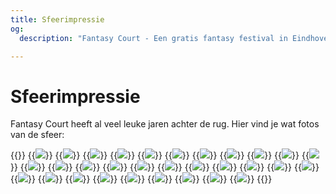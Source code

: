 ```yaml
---
title: Sfeerimpressie
og:
  description: "Fantasy Court - Een gratis fantasy festival in Eindhoven"

---
```

# Sfeerimpressie
Fantasy Court heeft al veel leuke jaren achter de rug. Hier vind je wat fotos van de sfeer:
 
{{<gallery class="content-gallery" height="270">}}
  {{<image src="/images/2025/_DSC5086.JPG" >}}
  {{<image src="/images/2025/_DSC5134.JPG" >}}
  {{<image src="/images/2025/_DSC5138.JPG" >}}
  {{<image src="/images/2025/_DSC5146.JPG" >}}
  {{<image src="/images/2025/_DSC5149.JPG" >}}
  {{<image src="/images/2025/_DSC5159.JPG" >}}
  {{<image src="/images/2025/_DSC5163.JPG" >}}
  {{<image src="/images/2025/_DSC5164.JPG" >}}
  {{<image src="/images/2025/_DSC5193.JPG" >}}
  {{<image src="/images/2025/_DSC5218.JPG" >}}
  {{<image src="/images/2025/_DSC5225.JPG" >}}
  {{<image src="/images/2025/_DSC5229.JPG" >}}
  {{<image src="/images/2025/_DSC5230.JPG" >}}
  {{<image src="/images/2025/_DSC5232.JPG" >}}
  {{<image src="/images/2025/_DSC5274.JPG" >}}
  {{<image src="/images/2025/_DSC5276.JPG" >}}
  {{<image src="/images/2025/_DSC5360.JPG" >}}
  {{<image src="/images/2025/_DSC5362.JPG" >}}
  {{<image src="/images/2025/_DSC5363.JPG" >}}
  {{<image src="/images/2025/_DSC5390.JPG" >}}
  {{<image src="/images/2025/_DSC5391.JPG" >}}
  {{<image src="/images/2025/_DSC5584.JPG" >}}
  {{<image src="/images/2025/_DSC5660.JPG" >}}
  {{<image src="/images/2025/_DSC5662.JPG" >}}
  {{<image src="/images/2025/_DSC5726.JPG" >}}
  {{<image src="/images/2025/_DSC5729.JPG" >}}
  {{<image src="/images/2025/_DSC5810.JPG" >}}
  {{<image src="/images/2025/_DSC5859.JPG" >}}
  {{<image src="/images/2025/_DSC5866.jpg" >}}
  {{<image src="/images/2025/Fantasy Court Eindhoven 2024-069.jpg" >}}
  {{<image src="/images/2025/Fantasy Court Eindhoven 2024-167.jpg" >}}
{{</gallery >}}